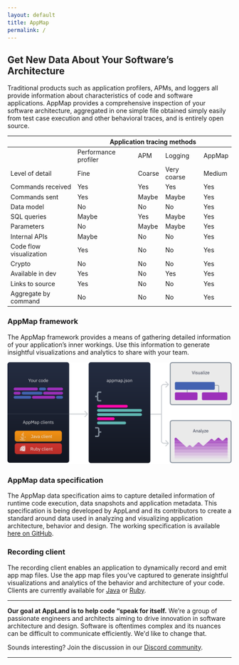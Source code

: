 ```yaml
---
layout: default
title: AppMap
permalink: /
---
```


## Get New Data About Your Software’s Architecture

Traditional products such as application profilers, APMs, and loggers all provide information about characteristics of code and software applications.  AppMap provides a comprehensive inspection of your software architecture, aggregated in one simple file obtained simply easily from test case execution and other behavioral traces, and is entirely open source.

<div class="index-section">
  <table>
     <thead>
        <tr>
           <th class="no-border"></th>
           <th colspan="4">Application tracing methods</th>
        </tr>
     </thead>
     <tbody>
        <tr>
           <td class="no-border"></td>
           <td>Performance profiler</td>
           <td>APM</td>
           <td>Logging</td>
           <td>AppMap</td>
        </tr>
        <tr>
           <td>Level of detail</td>
           <td>Fine</td>
           <td>Coarse</td>
           <td>Very coarse</td>
           <td>Medium</td>
        </tr>
        <tr>
           <td class="green-cell">Commands received</td>
           <td class="green-cell">Yes</td>
           <td class="green-cell">Yes</td>
           <td class="green-cell">Yes</td>
           <td class="green-cell">Yes</td>
        </tr>
        <tr>
           <td>Commands sent</td>
           <td class="green-cell">Yes</td>
           <td class="yellow-cell">Maybe</td>
           <td class="yellow-cell">Maybe</td>
           <td class="green-cell">Yes</td>
        </tr>
        <tr>
           <td>Data model</td>
           <td>No</td>
           <td>No</td>
           <td>No</td>
           <td class="green-cell">Yes</td>
        </tr>
        <tr>
           <td>SQL queries</td>
           <td class="yellow-cell">Maybe</td>
           <td class="green-cell">Yes</td>
           <td class="yellow-cell">Maybe</td>
           <td class="green-cell">Yes</td>
        </tr>
        <tr>
           <td>Parameters</td>
           <td>No</td>
           <td class="yellow-cell">Maybe</td>
           <td class="yellow-cell">Maybe</td>
           <td class="green-cell">Yes</td>
        </tr>
        <tr>
           <td>Internal APIs</td>
           <td>Maybe</td>
           <td>No</td>
           <td>No</td>
           <td class="green-cell">Yes</td>
        </tr>
        <tr>
           <td>Code flow visualization</td>
           <td class="green-cell">Yes</td>
           <td>No</td>
           <td>No</td>
           <td class="green-cell">Yes</td>
        </tr>
        <tr>
           <td>Crypto</td>
           <td>No</td>
           <td>No</td>
           <td>No</td>
           <td class="green-cell">Yes</td>
        </tr>
        <tr>
           <td>Available in dev</td>
           <td class="green-cell">Yes</td>
           <td>No</td>
           <td class="green-cell">Yes</td>
           <td class="green-cell">Yes</td>
        </tr>
        <tr>
           <td>Links to source</td>
           <td class="green-cell">Yes</td>
           <td>No</td>
           <td>No</td>
           <td class="green-cell">Yes</td>
        </tr>
        <tr>
           <td>Aggregate by command</td>
           <td>No</td>
           <td>No</td>
           <td>No</td>
           <td class="green-cell">Yes</td>
        </tr>
     </tbody>
  </table>
</div>

### AppMap framework

The AppMap framework provides a means of gathering detailed information of your application’s inner workings. Use this information to generate insightful visualizations and analytics to share with your team.

![Appmap diagram](/assets/img/pages/appmap-diagram.svg)


### AppMap data specification

The AppMap data specification aims to capture detailed information of runtime code execution, data snapshots and application metadata. This specification is being developed by AppLand and its contributors to create a standard around data used in analyzing and visualizing application architecture, behavior and design. The working specification is available [here on GitHub](https://github.com/applandinc/appmap).

### Recording client

The recording client enables an application to dynamically record and emit app map files. Use the app map files you’ve captured to generate insightful visualizations and analytics of the behavior and architecture of your code. Clients are currently available for [Java](https://github.com/applandinc/appmap-java) or [Ruby](https://github.com/applandinc/appmap-ruby).

---

__Our goal at AppLand is to help code “speak for itself.__
We’re a group of passionate engineers and architects aiming to drive innovation in software architecture and design. Software is oftentimes complex and its nuances can be difficult to communicate efficiently. We'd like to change that.

Sounds interesting? Join the discussion in our [Discord community](https://discord.com/invite/7ZJfWwD).

---

